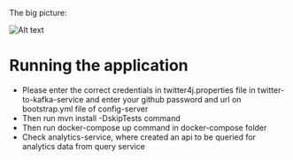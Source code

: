 The big picture: 

![Alt text](TweetAnalyser.jpg?raw=true "Title")


# Running the application
- Please enter the correct credentials in twitter4j.properties file in twitter-to-kafka-service 
and enter your github password and url on bootstrap.yml file of config-server
- Then run mvn install -DskipTests command
- Then run docker-compose up command in docker-compose folder
- Check analytics-service, where created an api to be queried for analytics data from query service
